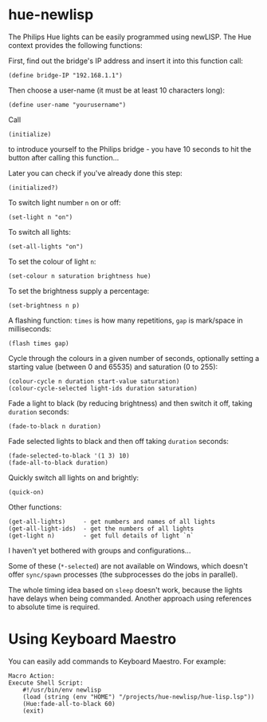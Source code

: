 hue-newlisp
===========

The Philips Hue lights can be easily programmed using newLISP. The Hue context provides the following functions:

First, find out the bridge's IP address and insert it into this function call:

    (define bridge-IP "192.168.1.1") 

Then choose a user-name (it must be at least 10 characters long):

    (define user-name "yourusername")

Call

    (initialize) 
    
to introduce yourself to the Philips bridge - you have 10 seconds to hit the button after calling this function...

Later you can check if you've already done this step:

    (initialized?)

To switch light number `n` on or off:

    (set-light n "on")

To switch all lights:

    (set-all-lights "on")
    
To set the colour of light `n`:

    (set-colour n saturation brightness hue)

To set the brightness supply a percentage:

    (set-brightness n p)

A flashing function: `times` is how many repetitions, `gap` is mark/space in milliseconds:

    (flash times gap)

Cycle through the colours in a given number of seconds, optionally setting a starting value (between 0 and 65535) and saturation (0 to 255):

    (colour-cycle n duration start-value saturation)
    (colour-cycle-selected light-ids duration saturation)

Fade a light to black (by reducing brightness) and then switch it off, taking `duration` seconds:

    (fade-to-black n duration)

Fade selected lights to black and then off taking `duration` seconds:

    (fade-selected-to-black '(1 3) 10)
    (fade-all-to-black duration)

Quickly switch all lights on and brightly:

    (quick-on)

Other functions:

    (get-all-lights)     - get numbers and names of all lights
    (get-all-light-ids)  - get the numbers of all lights 
    (get-light n)        - get full details of light `n`

I haven't yet bothered with groups and configurations...

Some of these (`*-selected`) are not available on Windows, which doesn't offer `sync/spawn` processes (the subprocesses do the jobs in parallel).

The whole timing idea based on `sleep` doesn't work, because the lights have delays when being commanded. Another approach using references to absolute time is required.

# Using Keyboard Maestro

You can easily add commands to Keyboard Maestro. For example:

    Macro Action:
    Execute Shell Script:
        #!/usr/bin/env newlisp
		(load (string (env "HOME") "/projects/hue-newlisp/hue-lisp.lsp"))
		(Hue:fade-all-to-black 60)
		(exit)
